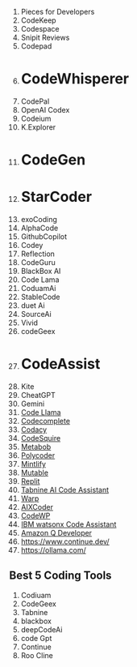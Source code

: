 
1. Pieces for Developers
2.  CodeKeep
3. Codespace
4.  Snipit Reviews
5.  Codepad
6. # CodeWhisperer
7. CodePal
8. OpenAI Codex
9. Codeium
10. K.Explorer
11. # CodeGen
12. # StarCoder
13. exoCoding
14. AlphaCode
15. GithubCopilot
16. Codey
17. Reflection 
18. CodeGuru
19. BlackBox AI
20. Code Lama
21. CoduamAi
22. StableCode
23. duet Ai
24. SourceAi
25. Vivid
26. codeGeex
27. # CodeAssist
28. Kite
29.  CheatGPT
30. Gemini
31. [Code Llama](https://about.fb.com/news/2023/08/code-llama-ai-for-coding/ "https://about.fb.com/news/2023/08/code-llama-ai-for-coding/")
32. [Codecomplete](https://codecomplete.ai/ "https://codecomplete.ai/")
33. [Codacy](https://www.codacy.com/ "https://www.codacy.com/")
34. [CodeSquire](https://codesquire.ai/ "https://codesquire.ai/")
35. [Metabob](https://metabob.com/ "https://metabob.com/")
36. [Polycoder](https://huggingface.co/NinedayWang/PolyCoder-2.7B "https://huggingface.co/NinedayWang/PolyCoder-2.7B")
37. [Mintlify](https://mintlify.com/ "https://mintlify.com/")
38. [Mutable](https://mutable.ai/ "https://mutable.ai/")
39. [Replit](https://replit.com/ "https://replit.com/")
40. [Tabnine AI Code Assistant](https://www.tabnine.com/ai-assistant-for-software-development-r "https://www.tabnine.com/ai-assistant-for-software-development-r")
41. [Warp](https://www.warp.dev/ "https://www.warp.dev/")
42. [AIXCoder](https://codesearch.aixcoder.com/en/#/ "https://codesearch.aixcoder.com/en/#/")
43.  [CodeWP](https://codewp.ai/ "https://codewp.ai/")
44.  [IBM watsonx Code Assistant](https://www.ibm.com/products/watsonx-code-assistant "https://www.ibm.com/products/watsonx-code-assistant")
45.  [Amazon Q Developer](https://aws.amazon.com/q/developer/ "https://aws.amazon.com/q/developer/")
46. https://www.continue.dev/  
47. https://ollama.com/



## Best 5 Coding Tools


1. Codiuam 
2. CodeGeex
3. Tabnine
4. blackbox
5. deepCodeAi
6. code Gpt
7.  Continue
8. Roo Cline